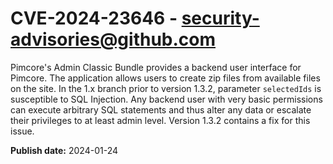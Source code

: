 # CVE-2024-23646 - security-advisories@github.com

Pimcore's Admin Classic Bundle provides a backend user interface for Pimcore. The application allows users to create zip files from available files on the site. In the 1.x branch prior to version 1.3.2, parameter `selectedIds` is susceptible to SQL Injection. Any backend user with very basic permissions can execute arbitrary SQL statements and thus alter any data or escalate their privileges to at least admin level. Version 1.3.2 contains a fix for this issue.


**Publish date:** 2024-01-24
